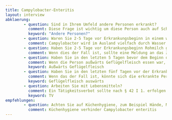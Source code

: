 ```yaml
---
title: Campylobacter-Enteritis
layout: interview
abklaerung:
        - question: Sind in Ihrem Umfeld andere Personen erkrankt?
          comment: Diese Frage ist wichtig um diese Person auch auf Schutzmaßnahmen hinzuweisen, etwas über die Übertragung der Erkrankung herauszufinden und gegebenenfalls eine Ausbruchsuntersuchung zu starten.
          keyword: "Andere Personen?"
        - question: Waren Sie 2-5 Tage vor Erkrankungsbeginn in einem weiter entfernten Land mit potentiell niedrigen hygienischen Standards?
          comment: Campylobacter wird im Ausland vielfach durch Wasser übertragen. Die erkrankte Person sollte beim nächsten Aufenthalt die wichtigsten Regeln kennen zum Trinken, Zähneputzen usw. nur Wasser aus originalverpackten Flaschen verwenden. Gemüse schälen oder mit originalverpacktem Wasser waschen und Fleisch sollte nur gut durchgegart gegessen werden.
        - question: Haben Sie 2-5 Tage vor Erkrankungsbeginn Rohmilch getrunken?
          comment: Wenn dies der Fall ist, sollte eine Meldung an das zuständige Lebensmittelaufsichtsamt erfolgen. Die erkrankte Person sollte Wissen, das Rohmilch vor dem Konsum unbedingt abgekocht werden sollte. In der Vergangenheit hat es Ausbrüche durch Rohmilch gegeben.
        - question: Haben Sie in den letzten 5 Tagen bevor dem Beginn der Erkrankung außwärts Geflügelfleisch gegessen? Wenn Ja, wo genau?
          comment: Wenn die Person außwärts Geflügelfleisch essen war, sollte der Name des Essensortes in einem öffentlichen Kommentar vermerkt werden. Das hilft der Landestelle einem Ausbruch auf die Spur zu kommen.
          keyword: Außwärts Geflügelfleisch
        - question: Haben Sie in den letzten fünf Tagen vor der Erkrankung zu Hause Geflügelfleisch gegessen?
          comment: Wenn das der Fall ist, könnte sich die erkrankte Person dort angesteckt haben. Insbesondere wenn die Person selber gekoch hat
          keyword: Geflügelfleisch auswärts
        - question: Arbeiten Sie mit Lebensmitteln?
          comment: Ein Tätigkeitsverbot sollte nach § 42 I 1. erfolgen. Dabei kann unterschieden werden zwischen Personen, die besonders intensiv mit gefährlichen Lebensmitteln arbeiten (z.B. ein Koch, der Salat oder andere rohe Produkte zubereitet) oder eine Person, die das nicht tut (z.B. jemand in der Essensausgabe)
          keyword: TV
empfehlungen:
        - question: Achten Sie auf Küchenhygiene, zum Beispiel Hände, Messer und Brettchen nach dem Fleisschneiden waschen. Gerne schicke ich Ihnen einen Link
          comment: Küchenhygiene verhinder Campylobacter enteritis
---
```

